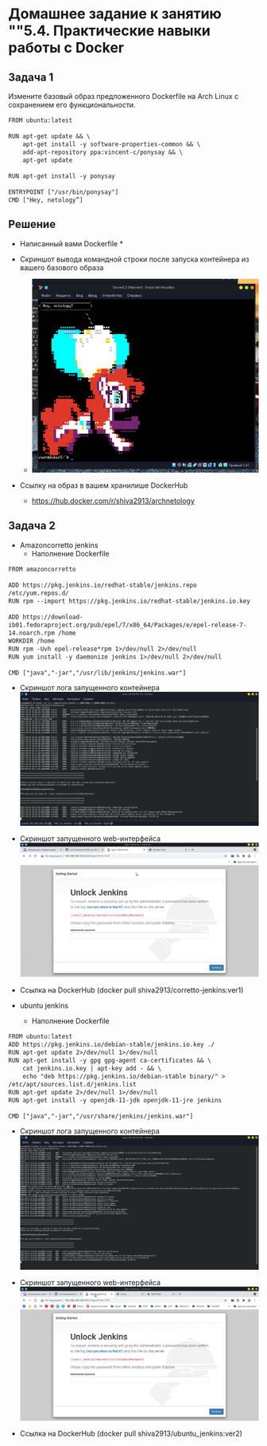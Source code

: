 # Домашнее задание к занятию ""5.4. Практические навыки работы с Docker
## Задача 1

Измените базовый образ предложенного Dockerfile на Arch Linux c сохранением его функциональности.

```
FROM ubuntu:latest

RUN apt-get update && \
    apt-get install -y software-properties-common && \
    add-apt-repository ppa:vincent-c/ponysay && \
    apt-get update
 
RUN apt-get install -y ponysay

ENTRYPOINT ["/usr/bin/ponysay"]
CMD ["Hey, netology”]
```

## Решение
* Написанный вами Dockerfile
  * 
* Скриншот вывода командной строки после запуска контейнера из вашего базового образа
  * ![Вывод после запуска контейнера](/HW_5.4_Docker/ponysay.png)

* Ссылку на образ в вашем хранилише DockerHub
  * https://hub.docker.com/r/shiva2913/archnetology

## Задача 2
* Amazoncorretto jenkins
  * Наполнение Dockerfile

```
FROM amazoncorretto 

ADD https://pkg.jenkins.io/redhat-stable/jenkins.repo /etc/yum.repos.d/
RUN rpm --import https://pkg.jenkins.io/redhat-stable/jenkins.io.key

ADD https://download-ib01.fedoraproject.org/pub/epel/7/x86_64/Packages/e/epel-release-7-14.noarch.rpm /home
WORKDIR /home
RUN rpm -Uvh epel-release*rpm 1>/dev/null 2>/dev/null
RUN yum install -y daemonize jenkins 1>/dev/null 2>/dev/null

CMD ["java","-jar","/usr/lib/jenkins/jenkins.war"]
```
  * Скриншот лога запущенного контейнера
![Screenshot](/HW_5.4_Docker/corretto-jenkins_log.png)

  * Скриншот запущенного web-интерфейса
![Screenshot web](/HW_5.4_Docker/corretto-jenkins_webpage.png)

  * Ссылка на DockerHub (docker pull shiva2913/corretto-jenkins:ver1)


* ubuntu jenkins
  * Наполнение Dockerfile

```
FROM ubuntu:latest
ADD https://pkg.jenkins.io/debian-stable/jenkins.io.key ./
RUN apt-get update 2>/dev/null 1>/dev/null
RUN apt-get install -y gpg gpg-agent ca-certificates && \
    cat jenkins.io.key | apt-key add - && \
    echo "deb https://pkg.jenkins.io/debian-stable binary/" > /etc/apt/sources.list.d/jenkins.list
RUN apt-get update 2>/dev/null 1>/dev/null
RUN apt-get install -y openjdk-11-jdk openjdk-11-jre jenkins

CMD ["java","-jar","/usr/share/jenkins/jenkins.war"]
```
  * Скриншот лога запущенного контейнера
![Screenshot](/HW_5.4_Docker/ubuntu_jenkins_log.png)

  * Скриншот запущенного web-интерфейса
![Screenshot web](/HW_5.4_Docker/ubuntu_jenkins_webpage.png)

  * Ссылка на DockerHub (docker pull shiva2913/ubuntu_jenkins:ver2)

